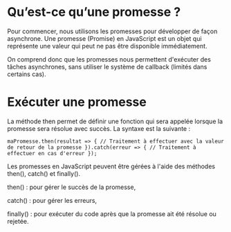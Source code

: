 # Qu’est-ce qu’une promesse ?

Pour commencer, nous utilisons les promesses pour développer de façon asynchrone. Une promesse (Promise) en JavaScript est un objet qui représente une valeur qui peut ne pas être disponible immédiatement.

On comprend donc que les promesses nous permettent d'exécuter des tâches asynchrones, sans utiliser le système de callback (limités dans certains cas).


# Exécuter une promesse

 La méthode then permet de définir une fonction qui sera appelée lorsque la promesse sera résolue avec succès. La syntaxe est la suivante :

`maPromesse.then(resultat => {
  // Traitement à effectuer avec la valeur de retour de la promesse
}).catch(erreur => {
  // Traitement à effectuer en cas d'erreur
});`


Les promesses en JavaScript peuvent être gérées à l'aide des méthodes then(), catch() et finally().

then() : pour gérer le succès de la promesse,

catch() : pour gérer les erreurs,

finally() : pour exécuter du code après que la promesse ait été résolue ou rejetée.